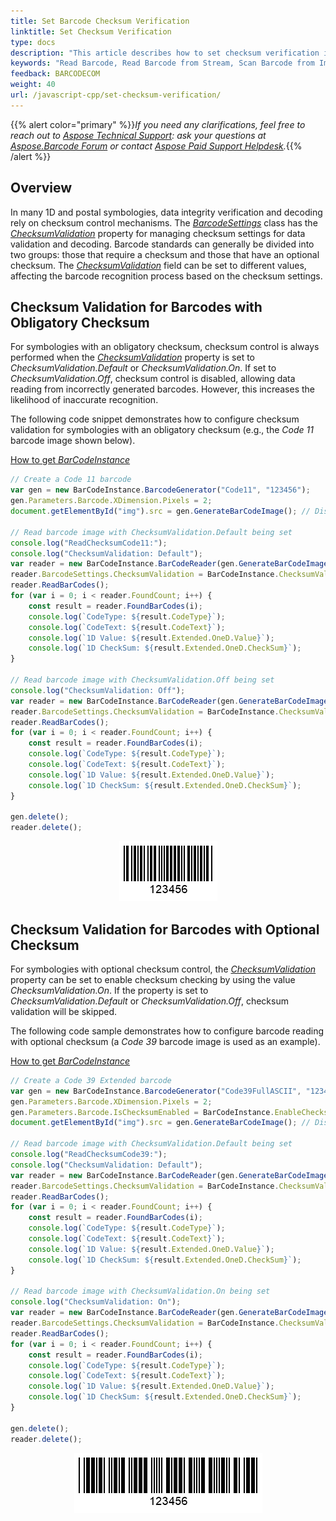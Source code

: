 ```yaml
---
title: Set Barcode Checksum Verification
linktitle: Set Checksum Verification
type: docs
description: "This article describes how to set checksum verification in Aspose.BarCode for JavaScript via C++"
keywords: "Read Barcode, Read Barcode from Stream, Scan Barcode from Image, Read Many Barcodes in One Image, Aspose.BarCode, Read Barcode JavaScript"
feedback: BARCODECOM
weight: 40
url: /javascript-cpp/set-checksum-verification/
---
```


{{% alert color="primary" %}}*If you need any clarifications, feel free to reach out to [Aspose Technical Support](/barcode/javascript-cpp/technical-support/): ask your questions at [Aspose.Barcode Forum](https://forum.aspose.com/c/barcode/13) or contact [Aspose Paid Support Helpdesk](https://helpdesk.aspose.com/).*{{% /alert %}}
## **Overview**
In many 1D and postal symbologies, data integrity verification and decoding rely on checksum control mechanisms. The [*BarcodeSettings*](https://reference.aspose.com/barcode/javascript-cpp/aspose.barcode.barcoderecognition/barcodesettings) class has the [*ChecksumValidation*](https://reference.aspose.com/barcode/javascript-cpp/aspose.barcode.barcoderecognition/barcodesettings/properties/checksumvalidation) property for managing checksum settings for data validation and decoding. Barcode standards can generally be divided into two groups: those that require a checksum and those that have an optional checksum. The [*ChecksumValidation*](https://reference.aspose.com/barcode/javascript-cpp/aspose.barcode.barcoderecognition/barcodesettings/properties/checksumvalidation) field can be set to different values, affecting the barcode recognition process based on the checksum settings.

## **Checksum Validation for Barcodes with Obligatory Checksum**
For symbologies with an obligatory checksum, checksum control is always performed when the [*ChecksumValidation*](https://reference.aspose.com/barcode/javascript-cpp/aspose.barcode.barcoderecognition/barcodesettings/properties/checksumvalidation) property is set to *ChecksumValidation.Default* or *ChecksumValidation.On*. If set to *ChecksumValidation.Off*, checksum control is disabled, allowing data reading from incorrectly generated barcodes. However, this increases the likelihood of inaccurate recognition.

The following code snippet demonstrates how to configure checksum validation for symbologies with an obligatory checksum (e.g., the *Code 11* barcode image shown below).

 
[How to get *BarCodeInstance*](/barcode/javascript-cpp/get-barcode-module-instance/)
```javascript
// Create a Code 11 barcode
var gen = new BarCodeInstance.BarcodeGenerator("Code11", "123456");
gen.Parameters.Barcode.XDimension.Pixels = 2;
document.getElementById("img").src = gen.GenerateBarCodeImage(); // Display barcode image

// Read barcode image with ChecksumValidation.Default being set
console.log("ReadChecksumCode11:");
console.log("ChecksumValidation: Default");
var reader = new BarCodeInstance.BarCodeReader(gen.GenerateBarCodeImage(), "Code11");
reader.BarcodeSettings.ChecksumValidation = BarCodeInstance.ChecksumValidation.Default;
reader.ReadBarCodes();
for (var i = 0; i < reader.FoundCount; i++) {
    const result = reader.FoundBarCodes(i);
    console.log(`CodeType: ${result.CodeType}`);
    console.log(`CodeText: ${result.CodeText}`);
    console.log(`1D Value: ${result.Extended.OneD.Value}`);
    console.log(`1D CheckSum: ${result.Extended.OneD.CheckSum}`);
}

// Read barcode image with ChecksumValidation.Off being set
console.log("ChecksumValidation: Off");
var reader = new BarCodeInstance.BarCodeReader(gen.GenerateBarCodeImage(), "Code11");
reader.BarcodeSettings.ChecksumValidation = BarCodeInstance.ChecksumValidation.Off;
reader.ReadBarCodes();
for (var i = 0; i < reader.FoundCount; i++) {
    const result = reader.FoundBarCodes(i);
    console.log(`CodeType: ${result.CodeType}`);
    console.log(`CodeText: ${result.CodeText}`);
    console.log(`1D Value: ${result.Extended.OneD.Value}`);
    console.log(`1D CheckSum: ${result.Extended.OneD.CheckSum}`);
}

gen.delete();
reader.delete();

```
  
<p align="center"><img src="code11.png"></p> 

## **Checksum Validation for Barcodes with Optional Checksum**
For symbologies with optional checksum control, the [*ChecksumValidation*](https://reference.aspose.com/barcode/javascript-cpp/aspose.barcode.barcoderecognition/barcodesettings/properties/checksumvalidation) property can be set to enable checksum checking by using the value *ChecksumValidation.On*. If the property is set to *ChecksumValidation.Default* or *ChecksumValidation.Off*, checksum validation will be skipped.

The following code sample demonstrates how to configure barcode reading with optional checksum (a *Code 39* barcode image is used as an example).

  
[How to get *BarCodeInstance*](/barcode/javascript-cpp/get-barcode-module-instance/)
```javascript
// Create a Code 39 Extended barcode
var gen = new BarCodeInstance.BarcodeGenerator("Code39FullASCII", "123456");
gen.Parameters.Barcode.XDimension.Pixels = 2;
gen.Parameters.Barcode.IsChecksumEnabled = BarCodeInstance.EnableChecksum.Yes;
document.getElementById("img").src = gen.GenerateBarCodeImage(); // Display barcode image

// Read barcode image with ChecksumValidation.Default being set
console.log("ReadChecksumCode39:");
console.log("ChecksumValidation: Default");
var reader = new BarCodeInstance.BarCodeReader(gen.GenerateBarCodeImage(), "Code39FullASCII");
reader.BarcodeSettings.ChecksumValidation = BarCodeInstance.ChecksumValidation.Default;
reader.ReadBarCodes();
for (var i = 0; i < reader.FoundCount; i++) {
    const result = reader.FoundBarCodes(i);
    console.log(`CodeType: ${result.CodeType}`);
    console.log(`CodeText: ${result.CodeText}`);
    console.log(`1D Value: ${result.Extended.OneD.Value}`);
    console.log(`1D CheckSum: ${result.Extended.OneD.CheckSum}`);
}

// Read barcode image with ChecksumValidation.On being set
console.log("ChecksumValidation: On");
var reader = new BarCodeInstance.BarCodeReader(gen.GenerateBarCodeImage(), "Code39FullASCII");
reader.BarcodeSettings.ChecksumValidation = BarCodeInstance.ChecksumValidation.On;
reader.ReadBarCodes();
for (var i = 0; i < reader.FoundCount; i++) {
    const result = reader.FoundBarCodes(i);
    console.log(`CodeType: ${result.CodeType}`);
    console.log(`CodeText: ${result.CodeText}`);
    console.log(`1D Value: ${result.Extended.OneD.Value}`);
    console.log(`1D CheckSum: ${result.Extended.OneD.CheckSum}`);
}

gen.delete();
reader.delete();

```
  
<p align="center"><img src="code39.png"></p>

